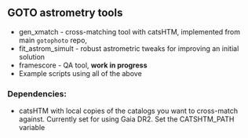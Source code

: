 ## GOTO astrometry tools
* gen_xmatch - cross-matching tool with catsHTM, implemented from main `gotophoto` repo,   
* fit_astrom_simult - robust astrometric tweaks for improving an initial solution    
* framescore - QA tool, __work in progress__
* Example scripts using all of the above

### Dependencies:
* catsHTM with local copies of the catalogs you want to cross-match against. Currently set for using Gaia DR2. Set the CATSHTM_PATH variable 

